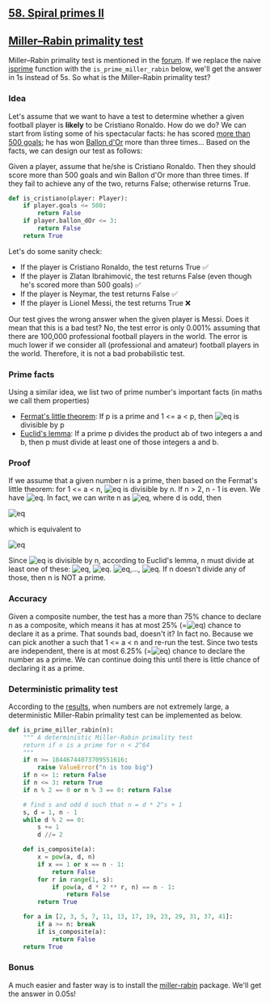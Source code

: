 ## [58. Spiral primes II](https://github.com/doudou-h/doudou-h.github.io/blob/main/project-euler-solution/58.%20Spiral%20primes.md)

## [Miller–Rabin primality test](https://en.wikipedia.org/wiki/Miller–Rabin_primality_test)

Miller–Rabin primality test is mentioned in the [forum](https://projecteuler.net/thread=58). If we replace the naive [isprime](https://github.com/doudou-h/doudou-h.github.io/blob/main/project-euler-solution/7.%2010001st%20prime.md) function with the `is_prime_miller_rabin` below, we'll get the answer in 1s instead of 5s. So what is the Miller–Rabin primality test?

### Idea
Let's assume that we want to have a test to determine whether a given football player is **likely** to be Cristiano Ronaldo. How do we do? We can start from listing some of his spectacular facts: he has scored [more than 500 goals](https://en.wikipedia.org/wiki/List_of_footballers_with_500_or_more_goals); he has won [Ballon d'Or](https://en.wikipedia.org/wiki/Ballon_d%27Or) more than three times... Based on the facts, we can design our test as follows: 

Given a player, assume that he/she is Cristiano Ronaldo. Then they should score more than 500 goals and win Ballon d'Or more than three times. If they fail to achieve any of the two, returns False; otherwise returns True. 

```python
def is_cristiano(player: Player):
    if player.goals <= 500: 
        return False
    if player.ballon_dOr <= 3:
        return False
    return True
```

Let's do some sanity check:
- If the player is Cristiano Ronaldo, the test returns True :white_check_mark:
- If the player is Zlatan Ibrahimović, the test returns False (even though he's scored more than 500 goals) :white_check_mark:
- If the player is Neymar, the test returns False :white_check_mark:
- If the player is Lionel Messi, the test returns True :x:

Our test gives the wrong answer when the given player is Messi. Does it mean that this is a bad test? No, the test error is only 0.001% assuming that there are 100,000 professional football players in the world. The error is much lower if we consider all (professional and amateur) football players in the world. Therefore, it is not a bad probabilistic test.


### Prime facts
Using a similar idea, we list two of prime number's important facts (in maths we call them properties)
- [Fermat's little theorem](https://en.wikipedia.org/wiki/Fermat%27s_little_theorem): If p is a prime and 1 <= a < p, then ![eq](https://latex.codecogs.com/gif.latex?a^{p-1}-1) is divisible by p
- [Euclid's lemma](https://en.wikipedia.org/wiki/Euclid%27s_lemma):  If a prime p divides the product ab of two integers a and b, then p must divide at least one of those integers a and b.

### Proof
If we assume that a given number n is a prime, then based on the Fermat's little theorem: for 1 <= a < n, ![eq](https://latex.codecogs.com/gif.latex?a^{n-1}-1) is divisible by n. If n > 2, n - 1 is even. We have ![eq](https://latex.codecogs.com/gif.latex?a^{n-1}-1=(a^{(n-1)/2}-1)(a^{(n-1)/2}&plus;1)). In fact, we can write n as ![eq](https://latex.codecogs.com/gif.latex?d\cdot&space;2^{s}&space;&plus;&space;1), where d is odd, then

![eq](https://latex.codecogs.com/gif.latex?a^{n-1}-1=(a^{(n-1)/2^s}-1)(a^{(n-1)/2^s}&plus;1)(a^{(n-1)/2^{s-1}}&plus;1)\cdot&space;\cdot&space;\cdot&space;(a^{(n-1)/2}&space;&plus;&space;1))

which is equivalent to 

![eq](https://latex.codecogs.com/gif.latex?a^{n-1}-1=(a^d-1)(a^d&plus;1)(a^{d\cdot&space;2}&space;&plus;&space;1)\cdot&space;\cdot&space;\cdot&space;(a^{d\cdot&space;2^{s-1}}&plus;1))

Since ![eq](https://latex.codecogs.com/gif.latex?a^{n-1}-1) is divisible by n, according to Euclid's lemma, n must divide at least one of these: ![eq](https://latex.codecogs.com/gif.latex?a^d-1), ![eq](https://latex.codecogs.com/gif.latex?a^d&plus;1). ![eq](https://latex.codecogs.com/gif.latex?a^{d\cdot&space;2}-1),..., ![eq](https://latex.codecogs.com/gif.latex?a^{d\cdot&space;2^{s-1}}-1). If n doesn't divide any of those, then n is NOT a prime.

### Accuracy 
Given a composite number, the test has a more than 75% chance to declare n as a composite, which means it has at most 25% (=![eq](https://latex.codecogs.com/gif.latex?4^{-1})) chance to declare it as a prime. That sounds bad, doesn't it? In fact no. Because we can pick another a such that 1 <= a < n and re-run the test. Since two tests are independent, there is at most 6.25% (=![eq](https://latex.codecogs.com/gif.latex?4^{-2})) chance to declare the number as a prime. We can continue doing this until there is little chance of declaring it as a prime. 

### Deterministic primality test

According to the [results](https://en.wikipedia.org/wiki/Miller–Rabin_primality_test#Testing_against_small_sets_of_bases), when numbers are not extremely large, a deterministic Miller-Rabin primality test can be implemented as below.

```python
def is_prime_miller_rabin(n):
    """ A deterministic Miller-Rabin primality test
    return if n is a prime for n < 2^64
    """
    if n >= 18446744073709551616:
        raise ValueError("n is too big")
    if n <= 1: return False
    if n <= 3: return True
    if n % 2 == 0 or n % 3 == 0: return False

    # find s and odd d such that n = d * 2^s + 1
    s, d = 1, n - 1
    while d % 2 == 0:
        s += 1
        d //= 2

    def is_composite(a):
        x = pow(a, d, n)
        if x == 1 or x == n - 1:
            return False
        for r in range(1, s):
            if pow(a, d * 2 ** r, n) == n - 1:
                return False
        return True

    for a in [2, 3, 5, 7, 11, 13, 17, 19, 23, 29, 31, 37, 41]:
        if a >= n: break
        if is_composite(a):
            return False
    return True
```


### Bonus
A much easier and faster way is to install the [miller-rabin](https://pypi.org/project/miller-rabin/) package. We'll get the answer in 0.05s!
